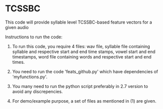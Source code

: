 # TCSSBC
This code will provide syllable level TCSSBC-based feature vectors for a given audio

Instructions to run the code:

1. To run this code, you require 4 files: wav file, syllable file containing syllable and respective start and end time stamps, vowel start and end timestamps, word file containing words and respective start and end times.

2. You need to run the code 'feats_github.py' which have dependencies of 'myfunctions.py'.

3. You many need to run the python script preferably in 2.7 version to avoid any discrepencies.

4. For demo/example purpose, a set of files as mentioned in (1) are given. 



